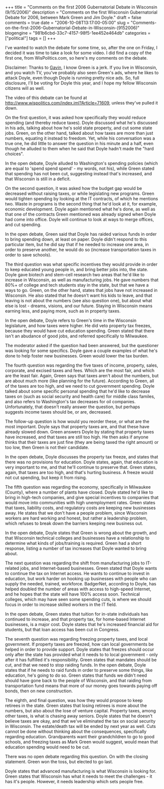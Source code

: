 +++
title = "Comments on the first 2006 Gubernatorial Debate in Wisconsin (9/15/2006)"
description = "Comments on the first Wisconsin Gubernatorial Debate for 2006, between Mark Green and Jim Doyle."
draft = false
comments = true
date = "2006-10-08T13:17:00-05:00"
slug = "Comments-on-the-first-2006-Gubernatorial-Debate-in-Wisconsin-(9152006)"
blogengine = "981b6cbd-33c7-4157-98f5-1ee452e464db"
categories = ["political"]
tags = []
+++

<p>
I&#39;ve wanted to watch the debate for some time, so, after the one on Friday, I decided it was time to take a look for some video.  I did find a copy of the first one, from WisPolitics.com, so here&#39;s my comments on the debate.
</p>
<p>
Disclaimer: Thanks to <a href="http://framingbusiness.net/">Gavin</a>, I know Green is a jerk.  If you live in Wisconsin, and you watch TV, you&#39;ve probably also seen Green&#39;s ads, where he likes to attack Doyle, even though Doyle is running pretty nice ads.  So, full disclosure, I&#39;ll be voting for Doyle this year, and I hope my fellow Wisconsin citizens will as well.<!--more-->
</p>
<p>
The video of this debate can be found at <a rel="nofollow" href="http://www.wispolitics.com/index.iml?Article=71609">http://www.wispolitics.com/index.iml?Article=71609</a>, unless they&#39;ve pulled it down.<!--adsense-->
</p>
<p>
On the first question, it was asked how specifically they would reduce spending (and thereby reduce taxes).  Doyle discussed what he&#39;s discussed in his ads, talking about how he&#39;s sold state property, and cut some state jobs.  Green, on the other hand, talked about how taxes are more than just numbers, equating it instead to freedom.  Yet, while his conversation was a true one, he did little to answer the question in his minute and a half, even though he alluded to them when he said that Doyle hadn&#39;t made the &quot;hard choices&quot;.
</p>
<p>
In the open debate, Doyle alluded to Washington&#39;s spending policies (which are equal to &#39;spend spend spend&#39; - my words, not his), while Green stated that spending has not been cut, suggesting instead that&#39;s increased, and that Wisconsin is still in a deficit.
</p>
<p>
On the second question, it was asked how the budget gap would be decreased without raising taxes, or while legislating new programs.  Green would tighten spending by looking at the IT contracts, of which he mentions two.  Waste in programs is the second thing that he&#39;d look at it, for example, economic development.  Doyle again mentioned what he&#39;s done, as well as that one of the contracts Green mentioned was already signed when Doyle had come into office.  Doyle will continue to look at ways to merge offices, and cut spending.
</p>
<p>
In the open debate, Green said that Doyle has raided various funds in order to bring spending down, at least on paper.  Doyle didn&#39;t respond to this particular item, but he did say that if he needed to increase one area, in order to preserve another, he would do so (increase transportation taxes in order to save schools).
</p>
<p>
The third question was what specific incentives they would provide in order to keep educated young people in, and bring better jobs into, the state.  Doyle gave biotech and stem-cell research two areas that he&#39;d like to increase in Wisconsin, as well as manufacturing jobs.  He gave numbers that 80%+ of college and tech students stay in the state, but that we have a ways to go.  Green, on the other hand, states that jobs have not increased in Wisconsin.  He also stated that he doesn&#39;t want his kids to leave, and that leaving is not about the numbers (see also question one), but about what else is lost - dreams, visions, and our future.  Staying in Wisconsin means earning less, and paying more, such as in property taxes.
</p>
<p>
In the open debate, Doyle refers to Green&#39;s time in the Wisconsin legislature, and how taxes were higher.  He did veto property tax freezes, because they would have cut education spending.  Green stated that there isn&#39;t an abudance of good jobs, and referred specifically to Milwaukee.
</p>
<p>
The moderator asked if the question had been answered, but the questioner was looking for some specifics.  Doyle gave a couple examples of what he&#39;s done to help foster new businesses.  Green would lower the tax burden.
</p>
<p>
The fourth question was regarding the five taxes of income, property, sales, corporate, and excised taxes and fees.  Which are the most fair, and which are the least fair.  Again, Green says that taxes aren&#39;t about the numbers, but are about much more (like planning for the future).  According to Green, all of the taxes are too high, and we need to cut government spending.  Doyle talked about some specific personal spending that he&#39;d like to decrease taxes on (such as social security and health care) for middle class familes, and also refers to Washington&#39;s tax decreases for oil companies.  Unfortunately, that doesn&#39;t really answer the question, but perhaps suggests income taxes should be, or are, decreased.
</p>
<p>
The follow-up question is how would you reorder these, or what are the most important.  Doyle says that property taxes are, and that these have already slowed down.  Green answers Doyle by stating that property taxes have increased, and that taxes are still too high.  He then asks if anyone thinks that their taxes are just fine (they are being taxed the right amount) or too low, then Green is not their candidate.
</p>
<p>
In the open debate, Doyle discusses the property tax freeze, and states that there was no provisions for education.  Doyle states, again, that education is very important to me, and that he&#39;ll continue to preserve that.  Green states, again, that taxes are too high, and that&#39;s hurting business.  A freeze would not cut spending, but keep it from rising.
</p>
<p>
The fifth question was regarding the economy, specifically in Milwaukee (County), where a number of plants have closed.  Doyle stated he&#39;d like to bring in high-tech companies, and give special incentives to companies that would move into communities with high unemployment rates.  Green states that taxes, liability costs, and regulatory costs are keeping new businesses away.  He states that we don&#39;t have a people problem, since Wisconsin workers are hard working and honest, but rather a leadership problem, which refuses to break down the barriers keeping new business out.
</p>
<p>
In the open debate, Doyle states that Green is wrong about the growth, and that Wisconsin technical colleges and businesses have a relationship to determine what kinds of jobs/training is required.  Green had a short response, listing a number of tax increases that Doyle wanted to bring about.
</p>
<p>
The next question was regarding the shift from manufacturing jobs to IT-related jobs, and Internet-based businesses.  Green stated that Doyle wants to continue the tax on Internet access.  He wants to continue to invest in education, but work harder on hooking up businesses with people who can supply the needed, trained, workforce.  BadgerNet, according to Doyle, has helped doubled the number of areas with access to high-speed Internet, and he hopes that the state will have 100% access soon.  Technical colleges, which may have seen some spending cuts, is where we should focus in order to increase skilled workers in the IT field.
</p>
<p>
In the open debate, Green states that tuition for in-state individuals has continued to increase, and that property tax, for home-based Internet businesses, is a major cost.  Doyle states that he&#39;s increased financial aid for students, but that loan access has been cut in Congress.
</p>
<p>
The seventh question was regarding freezing property taxes, and local government.  If property taxes are freezed, how can local governments be helped in order to provide support.  Doyle states that freezes should occur only after the state has provided what it needs to to local government - only after it has fulfilled it&#39;s responsibility.  Green states that mandates should be cut, and that we need to stop raiding funds.  In the open debate, Doyle states that if he needs to raid funds in order to preserve some things, like education, he&#39;s going to do so.  Green states that funds we didn&#39;t need should have gone back to the people of Wisconsin, and that raiding from transportation fund means that more of our money goes towards paying off bonds, then on new construction.
</p>
<p>
The eighth, and final question, was how they would propose to keep retirees in the state.  Green states that losing retirees is more about the numbers, but also about the lose of venture capital.  Property taxes, among other taxes, is what is chasing away seniors.  Doyle states that he doesn&#39;t believe taxes are okay, and that we&#39;ve eliminated the tax on social security in Wisconsin.  The estate/death tax will be ended by next year as well.  Cuts cannot be done without thinking about the consequences, specifically regarding education.  Grandparents want their grandchildren to go to good schools, and freezing taxes as Mark Green would suggest, would mean that education spending would need to be cut.
</p>
<p>
There was no open debate regarding this question.  On with the closing statement.  Green won the toss, but elected to go last.
</p>
<p>
Doyle states that advanced manufacturing is what Wisconsin is looking for.  Green states that Wisconsin has what it needs to meet the challenges - it has it&#39;s people.  However, it needs leadership which sets people free.
</p>

